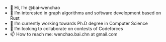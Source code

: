 - 👋 Hi, I’m @bai-wenchao
- 👀 I’m interested in graph algorithms and software development based on Rust
- 🌱 I’m currently working towards Ph.D degree in Computer Science
- 💞️ I’m looking to collaborate on contests of Codeforces
- 📫 How to reach me: wenchao.bai.chn at gmail.com

<!---
bai-wenchao/bai-wenchao is a ✨ special ✨ repository because its `README.md` (this file) appears on your GitHub profile.
You can click the Preview link to take a look at your changes.
--->
